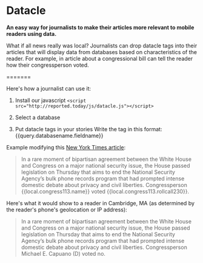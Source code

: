 Datacle
=======

**An easy way for journalists to make their articles more relevant to mobile readers using data.**

What if all news really was local? Journalists can drop datacle tags into their articles that will display data from databases based on characteristics of the reader. For example, in article about a congressional bill can tell the reader how their congressperson voted. 


=======

Here's how a journalist can use it:

1. Install our javascript
    `<script src="http://reported.today/js/datacle.js"></script>`
2. Select a database

3. Put datacle tags in your stories
Write the tag in this format: {{query.databasename.fieldname}}

Example modifying this [New York Times article](http://www.nytimes.com/2014/05/23/us/politics/house-votes-to-limit-nsas-collection-of-phone-data.html):


> In a rare moment of bipartisan agreement between the White House and Congress on a major national security issue, the House passed legislation on Thursday that aims to end the National Security Agency’s bulk phone records program that had prompted intense domestic debate about privacy and civil liberties. Congressperson {{local.congress113.name}} voted {{local.congress113.rollcall230}}.

Here's what it would show to a reader in Cambridge, MA (as determined by the reader's phone's geolocation or IP address):

> In a rare moment of bipartisan agreement between the White House and Congress on a major national security issue, the House passed legislation on Thursday that aims to end the National Security Agency’s bulk phone records program that had prompted intense domestic debate about privacy and civil liberties. Congressperson Michael E. Capuano (D) voted no.

